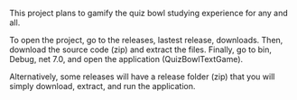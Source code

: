 This project plans to gamify the quiz bowl studying experience for any and all.

To open the project, go to the releases, lastest release, downloads. 
Then, download the source code (zip) and extract the files.
Finally, go to bin, Debug, net 7.0, and open the application (QuizBowlTextGame).

Alternatively, some releases will have a release folder (zip) that you will simply download, extract, and run the application.
